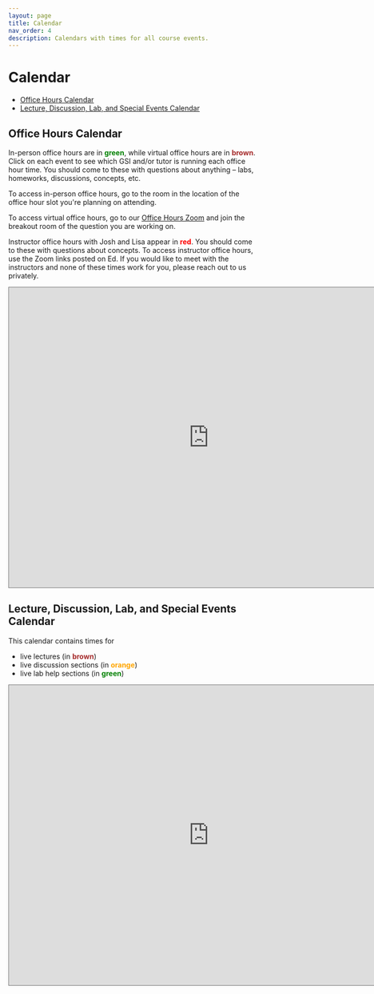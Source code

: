 ```yaml
---
layout: page
title: Calendar
nav_order: 4
description: Calendars with times for all course events.
---
```


# Calendar

- [Office Hours Calendar](#ohc)
- [Lecture, Discussion, Lab, and Special Events Calendar](#ldlc)

<a name='ohc'></a>

## Office Hours Calendar

In-person office hours are in <span style="color:green">**green**</span>, while virtual office hours are in <span style="color:brown">**brown**</span>. Click on each event to see which GSI and/or tutor is running each office hour time. You should come to these with questions about anything – labs, homeworks, discussions, concepts, etc.

To access in-person office hours, go to the room in the location of the office hour slot you're planning on attending.

To access virtual office hours, go to our [Office Hours Zoom](https://berkeley.zoom.us/j/97379426810?pwd=TnRBdnRKYjVEd1pVaGQ1Y3hJaTk5dz09) and join the breakout room of the question you are working on.

Instructor office hours with Josh and Lisa appear in <span style="color:red">**red**</span>. You should come to these with questions about concepts. To access instructor office hours, use the Zoom links posted on Ed. If you would like to meet with the instructors and none of these times work for you, please reach out to us privately.

<iframe src="https://calendar.google.com/calendar/embed?height=600&wkst=1&bgcolor=%23ffffff&ctz=America%2FLos_Angeles&showTitle=0&mode=WEEK&src=Y19hZWNnMGE0djVlYmdjbDh0amo3cTcyNm9wNEBncm91cC5jYWxlbmRhci5nb29nbGUuY29t&src=Y19pZmlxOTA3MGI5OGprMDJoYnI4cDM3djNlc0Bncm91cC5jYWxlbmRhci5nb29nbGUuY29t&src=Y19wZjBhcmZlYnBndGtiNTJlb25jbzNxMmVwMEBncm91cC5jYWxlbmRhci5nb29nbGUuY29t&color=%23009688&color=%23C0CA33&color=%23795548" style="border:solid 1px #777" width="800" height="600" frameborder="0" scrolling="no"></iframe>

<br>

<a name='ldlc'></a>

## Lecture, Discussion, Lab, and Special Events Calendar

This calendar contains times for

- live lectures (in <span style="color:brown">**brown**</span>)
- live discussion sections (in <span style="color:orange">**orange**</span>)
- live lab help sections (in <span style="color:green;">**green**</span>)

<!-- **Note: All events on this calendar are virtual.** -->

<!-- To access these events, use the Zoom links posted in <b><a href="">@6 on Piazza</a></b>. -->

<iframe src="https://calendar.google.com/calendar/embed?height=600&wkst=1&bgcolor=%23ffffff&ctz=America%2FLos_Angeles&showTitle=0&mode=WEEK&src=Y191NGF0bWVhdGxwNzZ2ZXUyN3ZvMGFybm02Y0Bncm91cC5jYWxlbmRhci5nb29nbGUuY29t&src=Y190OGE0MzY1cGhmY20wMGUyOW1oMXVha3Fuc0Bncm91cC5jYWxlbmRhci5nb29nbGUuY29t&src=Y19mbzdiMzVzazY1Z25hZ212amhzMGtjY3RzOEBncm91cC5jYWxlbmRhci5nb29nbGUuY29t&color=%23F09300&color=%237CB342&color=%23795548" style="border:solid 1px #777" width="800" height="600" frameborder="0" scrolling="no"></iframe>
